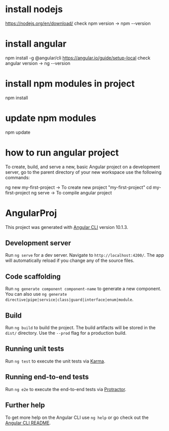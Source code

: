 # install nodejs
https://nodejs.org/en/download/
check npm version -> npm --version

# install angular
npm install -g @angular/cli
https://angular.io/guide/setup-local
check angular version -> ng --version


# install npm modules in project
npm install
# update npm modules
npm update

# how to run angular project
To create, build, and serve a new, basic Angular project on a development server, go to the parent directory of your new workspace use the following commands:

ng new my-first-project -> To create new project "my-first-project"
cd my-first-project
ng serve -> To compile angular project



# AngularProj

This project was generated with [Angular CLI](https://github.com/angular/angular-cli) version 10.1.3.

## Development server

Run `ng serve` for a dev server. Navigate to `http://localhost:4200/`. The app will automatically reload if you change any of the source files.

## Code scaffolding

Run `ng generate component component-name` to generate a new component. You can also use `ng generate directive|pipe|service|class|guard|interface|enum|module`.

## Build

Run `ng build` to build the project. The build artifacts will be stored in the `dist/` directory. Use the `--prod` flag for a production build.

## Running unit tests

Run `ng test` to execute the unit tests via [Karma](https://karma-runner.github.io).

## Running end-to-end tests

Run `ng e2e` to execute the end-to-end tests via [Protractor](http://www.protractortest.org/).

## Further help

To get more help on the Angular CLI use `ng help` or go check out the [Angular CLI README](https://github.com/angular/angular-cli/blob/master/README.md).

